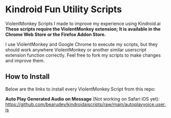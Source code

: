 # Kindroid Fun Utility Scripts
ViolentMonkey Scripts I made to improve my experience using Kindroid.ai
**These scripts require the ViolentMonkey extension; It is available in the Chrome Web Store or the Firefox Addon Store.**

I use ViolentMonkey and Google Chrome to execute my scripts, but they should work anywhere ViolentMonkey or another similar userscript extension function correctly. Feel free to fork my scripts to make changes and improve them.

## How to Install
Below are the links to install every ViolentMonkey Script from this repo:

**Auto Play Generated Audio on Message** (Not working on Safari iOS yet): https://github.com/bearudev/kindroidaiscripts/raw/main/autoplayvoice.user.js
